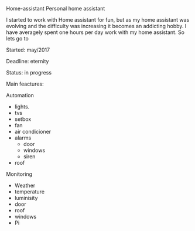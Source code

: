 Home-assistant
Personal home assistant

I started to work with Home assistant for fun, but as my home assistant was evolving and the difficulty was increasing
it becomes an addicting hobby.
I have averagely spent one hours per day work  with my home assistant.
So lets go to 



Started: may/2017

Deadline: eternity

Status: in progress

Main feactures:

Automation
- lights.
- tvs
- setbox
- fan
- air condicioner
- alarms
  - door
  - windows
  - siren
- roof



Monitoring
- Weather
- temperature
- luminisity
- door
- roof
- windows
- Pi

